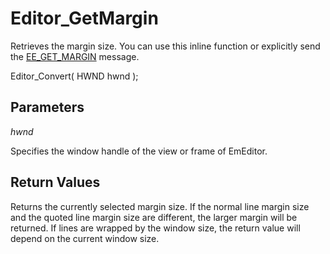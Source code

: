 # Editor\_GetMargin

Retrieves the margin size. You can use this inline function or explicitly send
the [EE\_GET\_MARGIN](../message/ee_get_margin)
message.

Editor\_Convert( HWND hwnd );

## Parameters

_hwnd_

Specifies the window handle of the view or frame of EmEditor.

## Return Values

Returns the currently selected margin size. If the normal line margin size
and the quoted line margin size are different, the larger margin will be
returned. If lines are wrapped by the window size, the return value will
depend on the current window size.
